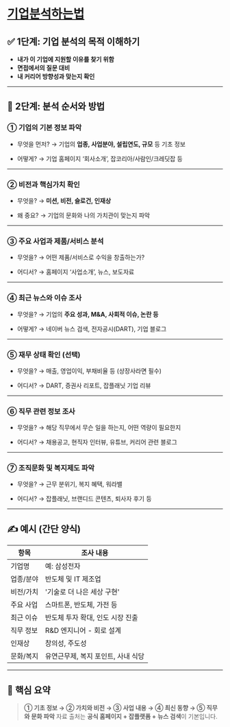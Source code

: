 # [기업분석하는법](https://youtu.be/ePjAsD8ruZY?si=U5WszvSGg98etP-n)

## ✅ 1단계: 기업 분석의 목적 이해하기

* **내가 이 기업에 지원할 이유를 찾기 위함**
* **면접에서의 질문 대비**
* **내 커리어 방향성과 맞는지 확인**

---

## 🧭 2단계: 분석 순서와 방법

### ① **기업의 기본 정보 파악**

* 무엇을 먼저?
  → 기업의 **업종, 사업분야, 설립연도, 규모** 등 기초 정보

* 어떻게?
  → 기업 홈페이지 ‘회사소개’, 잡코리아/사람인/크레딧잡 등

---

### ② **비전과 핵심가치 확인**

* 무엇을?
  → **미션, 비전, 슬로건, 인재상**

* 왜 중요?
  → 기업의 문화와 나의 가치관이 맞는지 파악

---

### ③ **주요 사업과 제품/서비스 분석**

* 무엇을?
  → 어떤 제품/서비스로 수익을 창출하는가?

* 어디서?
  → 홈페이지 ‘사업소개’, 뉴스, 보도자료

---

### ④ **최근 뉴스와 이슈 조사**

* 무엇을?
  → 기업의 **주요 성과, M\&A, 사회적 이슈, 논란 등**

* 어떻게?
  → 네이버 뉴스 검색, 전자공시(DART), 기업 블로그

---

### ⑤ **재무 상태 확인 (선택)**

* 무엇을?
  → 매출, 영업이익, 부채비율 등 (상장사라면 필수)

* 어디서?
  → DART, 증권사 리포트, 잡플래닛 기업 리뷰

---

### ⑥ **직무 관련 정보 조사**

* 무엇을?
  → 해당 직무에서 무슨 일을 하는지, 어떤 역량이 필요한지

* 어디서?
  → 채용공고, 현직자 인터뷰, 유튜브, 커리어 관련 블로그

---

### ⑦ **조직문화 및 복지제도 파악**

* 무엇을?
  → 근무 분위기, 복지 혜택, 워라밸

* 어디서?
  → 잡플래닛, 브랜디드 콘텐츠, 퇴사자 후기 등

---

## ✍️ 예시 (간단 양식)

| 항목    | 조사 내용                |
| ----- | -------------------- |
| 기업명   | 예: 삼성전자              |
| 업종/분야 | 반도체 및 IT 제조업         |
| 비전/가치 | '기술로 더 나은 세상 구현'     |
| 주요 사업 | 스마트폰, 반도체, 가전 등      |
| 최근 이슈 | 반도체 투자 확대, 인도 시장 진출  |
| 직무 정보 | R\&D 엔지니어 - 회로 설계    |
| 인재상   | 창의성, 주도성             |
| 문화/복지 | 유연근무제, 복지 포인트, 사내 식당 |

---

## 🎯 핵심 요약

> **① 기초 정보 → ② 가치와 비전 → ③ 사업 내용 → ④ 최신 동향 → ⑤ 직무와 문화 파악**
> 자료 출처는 **공식 홈페이지 + 잡플랫폼 + 뉴스 검색**이 기본입니다.
